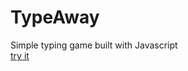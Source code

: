 # TypeAway
Simple typing game built with Javascript<br>
<a href="http://gaurav-typeaway.s3-website-us-west-1.amazonaws.com/"> try it </a>


